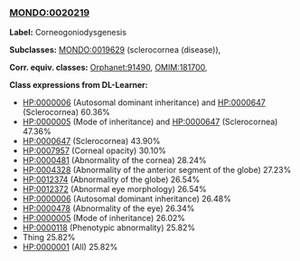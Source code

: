 
### [MONDO:0020219](http://purl.obolibrary.org/obo/MONDO_0020219)
**Label:** Corneogoniodysgenesis

**Subclasses:** [MONDO:0019629](http://purl.obolibrary.org/obo/MONDO_0019629) (sclerocornea (disease)), 

**Corr. equiv. classes:** [Orphanet:91490](http://www.orpha.net/ORDO/Orphanet_91490), [OMIM:181700](http://purl.obolibrary.org/obo/OMIM_181700), 

**Class expressions from DL-Learner:**

- [HP:0000006](http://purl.obolibrary.org/obo/HP_0000006) (Autosomal dominant inheritance) and [HP:0000647](http://purl.obolibrary.org/obo/HP_0000647) (Sclerocornea) 60.36%
- [HP:0000005](http://purl.obolibrary.org/obo/HP_0000005) (Mode of inheritance) and [HP:0000647](http://purl.obolibrary.org/obo/HP_0000647) (Sclerocornea) 47.36%
- [HP:0000647](http://purl.obolibrary.org/obo/HP_0000647) (Sclerocornea) 43.90%
- [HP:0007957](http://purl.obolibrary.org/obo/HP_0007957) (Corneal opacity) 30.10%
- [HP:0000481](http://purl.obolibrary.org/obo/HP_0000481) (Abnormality of the cornea) 28.24%
- [HP:0004328](http://purl.obolibrary.org/obo/HP_0004328) (Abnormality of the anterior segment of the globe) 27.23%
- [HP:0012374](http://purl.obolibrary.org/obo/HP_0012374) (Abnormality of the globe) 26.54%
- [HP:0012372](http://purl.obolibrary.org/obo/HP_0012372) (Abnormal eye morphology) 26.54%
- [HP:0000006](http://purl.obolibrary.org/obo/HP_0000006) (Autosomal dominant inheritance) 26.48%
- [HP:0000478](http://purl.obolibrary.org/obo/HP_0000478) (Abnormality of the eye) 26.34%
- [HP:0000005](http://purl.obolibrary.org/obo/HP_0000005) (Mode of inheritance) 26.02%
- [HP:0000118](http://purl.obolibrary.org/obo/HP_0000118) (Phenotypic abnormality) 25.82%
- Thing 25.82%
- [HP:0000001](http://purl.obolibrary.org/obo/HP_0000001) (All) 25.82%


